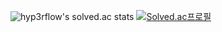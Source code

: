 ![hyp3rflow's solved.ac stats](https://github-readme-solvedac.hyp3rflow.vercel.app/api/?handle=shkk0628)
[![Solved.ac프로필](http://mazassumnida.wtf/api/v2/generate_badge?boj=shkk0628)](https://solved.ac/shkk0628)
